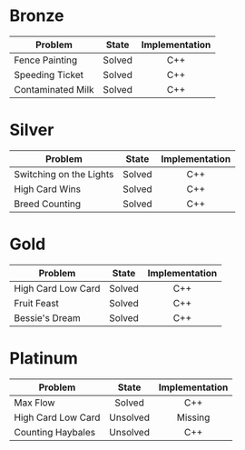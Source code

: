 # Bronze
| Problem        | State           | Implementation  |
| ------------- |:---------------:| :--------------:|
| Fence Painting | Solved          | C++            |
| Speeding Ticket | Solved          | C++            |
| Contaminated Milk | Solved          | C++            |
# Silver
| Problem        | State           | Implementation  |
| ------------- |:---------------:| :--------------:|
| Switching on the Lights | Solved          | C++            |
| High Card Wins | Solved          | C++            |
| Breed Counting | Solved          | C++            |
# Gold
| Problem        | State           | Implementation  |
| ------------- |:---------------:| :--------------:|
| High Card Low Card | Solved          | C++            |
| Fruit Feast | Solved          | C++            |
| Bessie's Dream | Solved          | C++            |
# Platinum
| Problem        | State           | Implementation  |
| ------------- |:---------------:| :--------------:|
| Max Flow | Solved          | C++            |
| High Card Low Card | Unsolved          | Missing            |
| Counting Haybales | Unsolved          | C++            |
